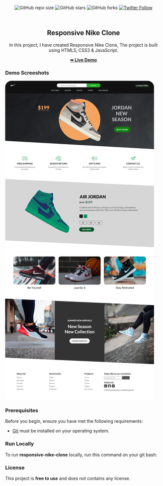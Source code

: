 <div align="center">
  
  ![GitHub repo size](https://img.shields.io/github/repo-size/geeky-prashant/responsive-nike-clone)
  ![GitHub stars](https://img.shields.io/github/stars/geeky-prashant/responsive-nike-clone)
  ![GitHub forks](https://img.shields.io/github/forks/geeky-prashant/responsive-nike-clone?style=social)
  [![Twitter Follow](https://img.shields.io/twitter/follow/geekyprashant?style=social)](https://twitter.com/intent/follow?screen_name=geekyprashant)
 
  <br />

  <h2 align="center">Responsive Nike Clone</h2>

  In this project, I have created Responsive Nike Clone, The project is built using HTML5, CSS3 & JavaScript.

  <a href="https://geeky-prashant.github.io/responsive-nike-clone/"><strong>➥ Live Demo</strong></a>

</div>

### Demo Screeshots

![Responsive Nike Clone Desktop Demo](./readme-images/Responsive-Ecommerce-Website.png "Desktop Demo")

### Prerequisites

Before you begin, ensure you have met the following requirements:

* [Git](https://git-scm.com/downloads "Download Git") must be installed on your operating system.

### Run Locally

To run **responsive-nike-clone** locally, run this command on your git bash:

### License

This project is **free to use** and does not contains any license.
